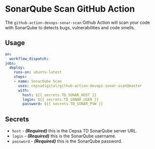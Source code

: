 # SonarQube Scan GitHub Action

The `github-action-devops-sonar-scan` Github Action will scan your code with SonarQube to detects bugs, vulnerabilities and code smells.

## Usage

```yaml
on:
  workflow_dispatch:
jobs:
  deploy:
    runs-on: ubuntu-latest
    steps:
    - name: SonarQube Scan
      uses: cepsadigital/github-action-devops-sonar-scan@master
      with:
        host: ${{ secrets.TD_SONAR_HOST }}
        login: ${{ secrets.TD_SONAR_USER }}
        password: ${{ secrets.TD_SONAR_PSW }} 
```

## Secrets

- `host` - **_(Required)_** this is the Cepsa TD SonarQube server URL.
- `login` - **_(Required)_** this is the SonarQube username.
- `password` - **_(Required)_** this is the SonarQube password.


